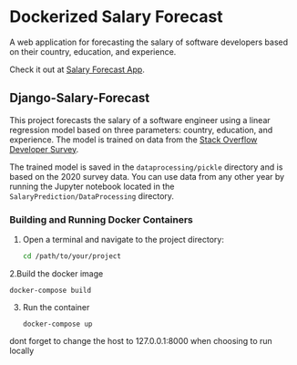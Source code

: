 # Dockerized Salary Forecast

A web application for forecasting the salary of software developers based on their country, education, and experience.

Check it out at [Salary Forecast App](http://ec2-51-20-4-204.eu-north-1.compute.amazonaws.com).

## Django-Salary-Forecast

This project forecasts the salary of a software engineer using a linear regression model based on three parameters: country, education, and experience. The model is trained on data from the [Stack Overflow Developer Survey](https://insights.stackoverflow.com/survey).

The trained model is saved in the `dataprocessing/pickle` directory and is based on the 2020 survey data. You can use data from any other year by running the Jupyter notebook located in the `SalaryPrediction/DataProcessing` directory.


### Building and Running Docker Containers

1. Open a terminal and navigate to the project directory:

   ```bash
   cd /path/to/your/project
   ```
2.Build the docker image
   ```
   docker-compose build
   ```
3. Run the container
   ```
   docker-compose up
   ```
dont forget to change the host to 127.0.0.1:8000 when choosing to run locally



   
